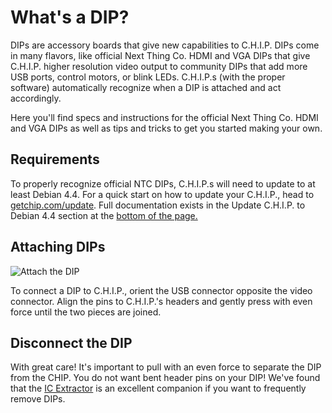 # What's a DIP?

DIPs are accessory boards that give new capabilities to C.H.I.P.  DIPs come in many flavors, like official Next Thing Co. HDMI and VGA DIPs that give C.H.I.P. higher resolution video output to community DIPs that add more USB ports, control motors, or blink LEDs.  C.H.I.P.s (with the proper software) automatically recognize when a DIP is attached and act accordingly.

Here you'll find specs and instructions for the official Next Thing Co. HDMI and VGA DIPs as well as tips and tricks to get you started making your own.

## Requirements
To properly recognize official NTC DIPs, C.H.I.P.s will need to update to at least Debian 4.4.  For a quick start on how to update your C.H.I.P., head to [getchip.com/update](http://getchip.com/update).  Full documentation exists in the Update C.H.I.P. to Debian 4.4 section at the [bottom of the page.](#update-c-h-i-p-to-debian-4-4)

## Attaching DIPs

![Attach the DIP](images/attach.jpg)

To connect a DIP to C.H.I.P., orient the USB connector opposite the video connector. Align the pins to C.H.I.P.'s headers and gently press with even force until the two pieces are joined.

## Disconnect the DIP

With great care! It's important to pull with an even force to separate the DIP from the CHIP. You do not want bent header pins on your DIP! We've found that the [IC Extractor](https://en.wikipedia.org/wiki/IC_extractor) is an excellent companion if you want to frequently remove DIPs.